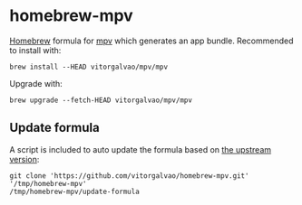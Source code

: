 # homebrew-mpv

[Homebrew](http://brew.sh/) formula for [mpv](https://mpv.io/) which generates an app bundle. Recommended to install with:

```
brew install --HEAD vitorgalvao/mpv/mpv
```

Upgrade with:

```
brew upgrade --fetch-HEAD vitorgalvao/mpv/mpv
```

## Update formula

A script is included to auto update the formula based on [the upstream version](https://github.com/Homebrew/homebrew-core/blob/master/Formula/mpv.rb):

```shell
git clone 'https://github.com/vitorgalvao/homebrew-mpv.git' '/tmp/homebrew-mpv'
/tmp/homebrew-mpv/update-formula
```
